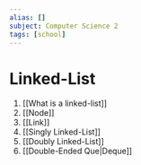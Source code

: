 ```yaml
---
alias: []
subject: Computer Science 2
tags: [school]
---
```

# Linked-List


1. [[What is a linked-list]]
2. [[Node]]
3. [[Link]]
4. [[Singly Linked-List]]
5. [[Doubly Linked-List]]
6. [[Double-Ended Que|Deque]]
